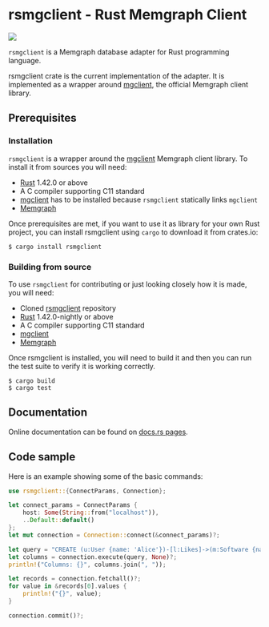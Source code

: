 # rsmgclient - Rust Memgraph Client

[![](https://github.com/memgraph/rsmgclient/workflows/CI/badge.svg)](https://github.com/memgraph/rsmgclient/actions)

`rsmgclient` is a Memgraph database adapter for Rust programming language.

rsmgclient crate is the current implementation of the adapter. It is
implemented as a wrapper around
[mgclient](https://github.com/memgraph/mgclient), the official Memgraph client
library.

## Prerequisites

### Installation

`rsmgclient` is a wrapper around the
[mgclient](https://github.com/memgraph/mgclient) Memgraph client library. To
install it from sources you will need:
   - [Rust](https://doc.rust-lang.org/cargo/getting-started/installation.html)
     1.42.0 or above
   - A C compiler supporting C11 standard
   - [mgclient](https://github.com/memgraph/mgclient) has to be installed
     because `rsmgclient` statically links `mgclient`
   - [Memgraph](https://docs.memgraph.com/memgraph/quick-start)

Once prerequisites are met, if you want to use it as library for your own Rust
project, you can install rsmgclient using `cargo` to download it from
crates.io:

```
$ cargo install rsmgclient
```

### Building from source

To use `rsmgclient` for contributing or just looking closely how it is made,
you will need:
   - Cloned [rsmgclient](https://github.com/memgraph/rsmgclient) repository
   - [Rust](https://doc.rust-lang.org/cargo/getting-started/installation.html)
     1.42.0-nightly or above
   - A C compiler supporting C11 standard
   - [mgclient](https://github.com/memgraph/mgclient)
   - [Memgraph](https://docs.memgraph.com/memgraph/quick-start)

Once rsmgclient is installed, you will need to build it and then you can run
the test suite to verify it is working correctly.

```
$ cargo build
$ cargo test
```

## Documentation

Online documentation can be found on [docs.rs
pages](https://docs.rs/rsmgclient/).

## Code sample

Here is an example showing some of the basic commands:

```rust
use rsmgclient::{ConnectParams, Connection};

let connect_params = ConnectParams {
    host: Some(String::from("localhost")),
    ..Default::default()
};
let mut connection = Connection::connect(&connect_params)?;

let query = "CREATE (u:User {name: 'Alice'})-[l:Likes]->(m:Software {name: 'Memgraph'}) RETURN u, l, m";
let columns = connection.execute(query, None)?;
println!("Columns: {}", columns.join(", "));

let records = connection.fetchall()?;
for value in &records[0].values {
    println!("{}", value);
}

connection.commit()?;
```
